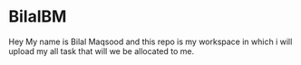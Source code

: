 # BilalBM
Hey My name is Bilal Maqsood and this repo is my workspace in which i will upload my all task that will we be allocated to me.
